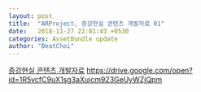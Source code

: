 ```yaml
---
layout: post
title:  "ARProject, 증강현실 콘텐츠 개발자료 01"
date:   2018-11-27 22:01:43 +0530
categories: AssetBundle update
author: "BeatChoi"
---
```

[증강현실 콘텐츠 개발자료][증강현실 콘텐츠 개발자료]
https://drive.google.com/open?id=1R5vcfC9uX1sg3aXuicm923GeUyWZjQpm



[증강현실 콘텐츠 개발자료]: https://drive.google.com/open?id=1R5vcfC9uX1sg3aXuicm923GeUyWZjQpm


